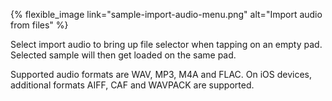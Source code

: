 ---
---

{% flexible_image link="sample-import-audio-menu.png" alt="Import audio from files" %}

Select import audio to bring up file selector when tapping on an empty pad. Selected sample will then get loaded on the same pad.

Supported audio formats are WAV, MP3, M4A and FLAC. On iOS devices, additional formats AIFF, CAF and WAVPACK are supported.